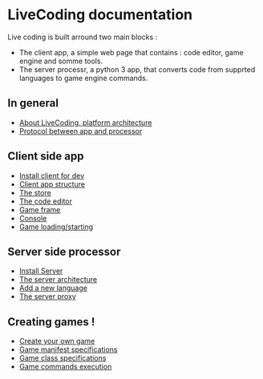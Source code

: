 # LiveCoding documentation

Live coding is built arround two main blocks :
* The client app, a simple web page that contains : code editor, game engine and somme tools.
* The server processr, a python 3 app, that converts code from supprted languages to game engine commands.

## In general

* [About LiveCoding, platform architecture](./1_about.md)
* [Protocol between app and processor](./2_websocket_protocol.md)

## Client side app

* [Install client for dev](./client/1_installation.md)
* [Client app structure](./client/2_strucutre.md)
* [The store](./client/3_store.md)
* [The code editor](./client/4_editor.md)
* [Game frame](./client/5_game_frame.md)
* [Console](./client/6_console.md)
* [Game loading/starting](./client/7_game_managment.md)

## Server side processor

* [Install Server](server/1_environment.md)
* [The server architecture](server/2_serverArchitecture.md)
* [Add a new language](server/3_languages.md)
* [The server proxy](server/4_proxyProtocol.md)

## Creating games !

* [Create your own game](./games/1_create_one.md)
* [Game manifest specifications](./games/2_game_manifest_specs.md)
* [Game class specifications](./games/3_game_class_specs.md)
* [Game commands execution](./games/4_game_commands_execution.md)
